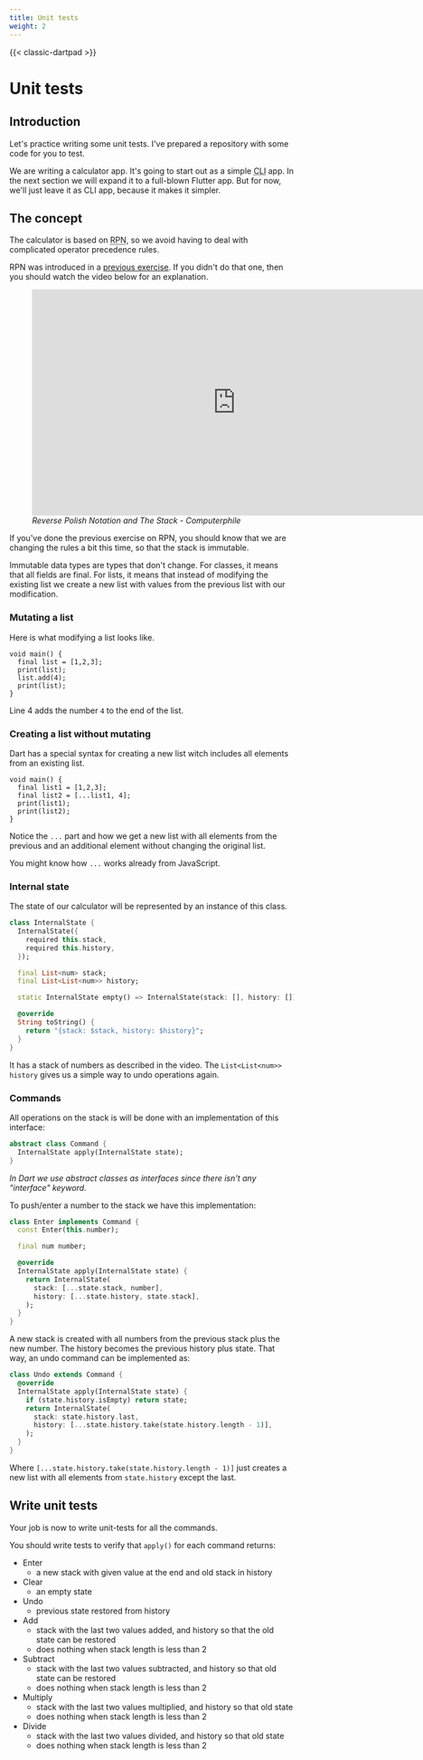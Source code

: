 ```yaml
---
title: Unit tests
weight: 2
---
```


{{< classic-dartpad >}}

# Unit tests

## Introduction

Let's practice writing some unit tests.
I've prepared a repository with some code for you to test.

We are writing a calculator app.
It's going to start out as a simple <abbr title="Command-line interface">CLI</abbr> app.
In the next section we will expand it to a full-blown Flutter app.
But for now, we'll just leave it as CLI app, because it makes it simpler.

## The concept

The calculator is based on <abbr title="Reverse Polish Notation">RPN</abbr>, so
we avoid having to deal with complicated operator precedence rules.

RPN was introduced in a [previous exercise](../learning-dart/rpn.md).
If you didn't do that one, then you should watch the video below for an
explanation.

<figure>
<iframe width="720" height="400" src="https://www.youtube.com/embed/7ha78yWRDlE?si=M21W2n2Sq_0yp9bM" title="YouTube video player" frameborder="0" allow="accelerometer; autoplay; clipboard-write; encrypted-media; gyroscope; picture-in-picture; web-share" referrerpolicy="strict-origin-when-cross-origin" allowfullscreen></iframe>
  <figcaption><i>Reverse Polish Notation and The Stack - Computerphile</i></figcaption>
</figure>

If you've done the previous exercise on RPN, you should know that we are
changing the rules a bit this time, so that the stack is immutable.

Immutable data types are types that don't change.
For classes, it means that all fields are final.
For lists, it means that instead of modifying the existing list we create a new
list with values from the previous list with our modification.

### Mutating a list

Here is what modifying a list looks like.

```run-dartpad:theme-dark:mode-dart:run-false:width-100%:height-200px
void main() {
  final list = [1,2,3];
  print(list);
  list.add(4);
  print(list);
}
```

Line 4 adds the number `4` to the end of the list.

### Creating a list without mutating

Dart has a special syntax for creating a new list witch includes all elements
from an existing list.

```run-dartpad:theme-dark:mode-dart:run-false:width-100%:height-200px
void main() {
  final list1 = [1,2,3];
  final list2 = [...list1, 4];
  print(list1);
  print(list2);
}
```

Notice the `...` part and how we get a new list with all elements from the
previous and an additional element without changing the original list.

You might know how `...` works already from JavaScript.

### Internal state

The state of our calculator will be represented by an instance of this class.

```dart
class InternalState {
  InternalState({
    required this.stack,
    required this.history,
  });

  final List<num> stack;
  final List<List<num>> history;

  static InternalState empty() => InternalState(stack: [], history: []);

  @override
  String toString() {
    return "{stack: $stack, history: $history}";
  }
}
```

It has a stack of numbers as described in the video.
The `List<List<num>> history` gives us a simple way to undo operations again.

### Commands

All operations on the stack is will be done with an implementation of this
interface:

```dart
abstract class Command {
  InternalState apply(InternalState state);
}
```

_In Dart we use abstract classes as interfaces since there isn't any "interface" keyword._

To push/enter a number to the stack we have this implementation:

```dart
class Enter implements Command {
  const Enter(this.number);

  final num number;

  @override
  InternalState apply(InternalState state) {
    return InternalState(
      stack: [...state.stack, number],
      history: [...state.history, state.stack],
    );
  }
}
```

A new stack is created with all numbers from the previous stack plus the new
number.
The history becomes the previous history plus state.
That way, an undo command can be implemented as:

```dart
class Undo extends Command {
  @override
  InternalState apply(InternalState state) {
    if (state.history.isEmpty) return state;
    return InternalState(
      stack: state.history.last,
      history: [...state.history.take(state.history.length - 1)],
    );
  }
}
```

Where `[...state.history.take(state.history.length - 1)]` just creates a new
list with all elements from `state.history` except the last.

## Write unit tests

Your job is now to write unit-tests for all the commands.

You should write tests to verify that `apply()` for each command returns:

- Enter
  - a new stack with given value at the end and old stack in history
- Clear
  - an empty state
- Undo
  - previous state restored from history
- Add
  - stack with the last two values added, and history so that the old state can be restored
  - does nothing when stack length is less than 2
- Subtract
  - stack with the last two values subtracted, and history so that old state
    can be restored
  - does nothing when stack length is less than 2
- Multiply
  - stack with the last two values multiplied, and history so that old state
  - does nothing when stack length is less than 2
- Divide
  - stack with the last two values divided, and history so that old state
  - does nothing when stack length is less than 2
